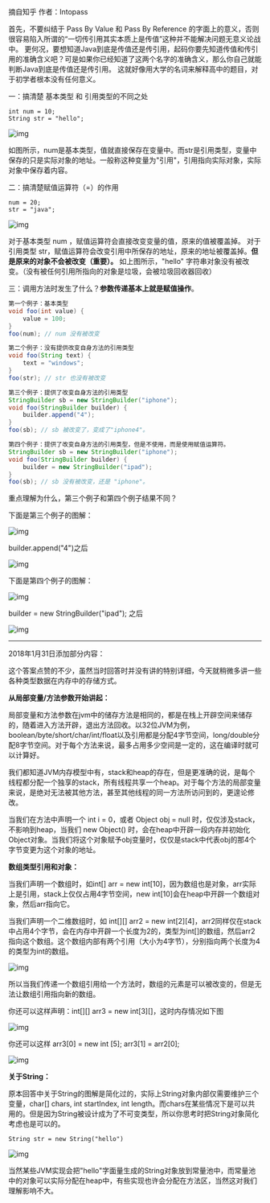 摘自知乎 作者：Intopass





首先，不要纠结于 Pass By Value 和 Pass By Reference 的字面上的意义，否则很容易陷入所谓的“一切传引用其实本质上是传值”这种并不能解决问题无意义论战中。
更何况，要想知道Java到底是传值还是传引用，起码你要先知道传值和传引用的准确含义吧？可是如果你已经知道了这两个名字的准确含义，那么你自己就能判断Java到底是传值还是传引用。
这就好像用大学的名词来解释高中的题目，对于初学者根本没有任何意义。

一：搞清楚 基本类型 和 引用类型的不同之处

```text
int num = 10;
String str = "hello";
```

 ![img](pic/166032bc90958c21604110441ad03f45_720w-1592388914419.jpg) 

如图所示，num是基本类型，值就直接保存在变量中。而str是引用类型，变量中保存的只是实际对象的地址。一般称这种变量为"引用"，引用指向实际对象，实际对象中保存着内容。

二：搞清楚赋值运算符（=）的作用

```text
num = 20;
str = "java";
```

 ![img](pic/287c0efbb179638cf4cf27cbfdf3e746_720w-1592389026362.jpg) 

对于基本类型 num ，赋值运算符会直接改变变量的值，原来的值被覆盖掉。
对于引用类型 str，赋值运算符会改变引用中所保存的地址，原来的地址被覆盖掉。**但是原来的对象不会被改变（重要）。**
如上图所示，"hello" 字符串对象没有被改变。（没有被任何引用所指向的对象是垃圾，会被垃圾回收器回收）

三：调用方法时发生了什么？**参数传递基本上就是赋值操作**。

```java
第一个例子：基本类型
void foo(int value) {
    value = 100;
}
foo(num); // num 没有被改变

第二个例子：没有提供改变自身方法的引用类型
void foo(String text) {
    text = "windows";
}
foo(str); // str 也没有被改变

第三个例子：提供了改变自身方法的引用类型
StringBuilder sb = new StringBuilder("iphone");
void foo(StringBuilder builder) {
    builder.append("4");
}
foo(sb); // sb 被改变了，变成了"iphone4"。

第四个例子：提供了改变自身方法的引用类型，但是不使用，而是使用赋值运算符。
StringBuilder sb = new StringBuilder("iphone");
void foo(StringBuilder builder) {
    builder = new StringBuilder("ipad");
}
foo(sb); // sb 没有被改变，还是 "iphone"。
```



重点理解为什么，第三个例子和第四个例子结果不同？

下面是第三个例子的图解：

 ![img](pic/d8b82e07ea21375ca6b300f9162aa95f_720w-1592389041855.jpg) 

builder.append("4")之后

 ![img](pic/ff2ede9c6c55568d42425561f25a0fd7_720w-1592389049566.jpg) 

下面是第四个例子的图解：

 ![img](pic/d8b82e07ea21375ca6b300f9162aa95f_720w-1592389055385.jpg) 

builder = new StringBuilder("ipad"); 之后

 ![img](pic/46fa5f10cc135a3ca087dae35a5211bd_720w-1592389064189.jpg) 

------

2018年1月31日添加部分内容：

这个答案点赞的不少，虽然当时回答时并没有讲的特别详细，今天就稍微多讲一些各种类型数据在内存中的存储方式。

**从局部变量/方法参数开始讲起：**

局部变量和方法参数在jvm中的储存方法是相同的，都是在栈上开辟空间来储存的，随着进入方法开辟，退出方法回收。以32位JVM为例，boolean/byte/short/char/int/float以及引用都是分配4字节空间，long/double分配8字节空间。对于每个方法来说，最多占用多少空间是一定的，这在编译时就可以计算好。

我们都知道JVM内存模型中有，stack和heap的存在，但是更准确的说，是每个线程都分配一个独享的stack，所有线程共享一个heap。对于每个方法的局部变量来说，是绝对无法被其他方法，甚至其他线程的同一方法所访问到的，更遑论修改。

当我们在方法中声明一个 int i = 0，或者 Object obj = null 时，仅仅涉及stack，不影响到heap，当我们 new Object() 时，会在heap中开辟一段内存并初始化Object对象。当我们将这个对象赋予obj变量时，仅仅是stack中代表obj的那4个字节变更为这个对象的地址。

**数组类型引用和对象：**

当我们声明一个数组时，如int[] arr = new int[10]，因为数组也是对象，arr实际上是引用，stack上仅仅占用4字节空间，new int[10]会在heap中开辟一个数组对象，然后arr指向它。

当我们声明一个二维数组时，如 int[][] arr2 = new int[2][4]，arr2同样仅在stack中占用4个字节，会在内存中开辟一个长度为2的，类型为int[]的数组，然后arr2指向这个数组。这个数组内部有两个引用（大小为4字节），分别指向两个长度为4的类型为int的数组。

 ![img](pic/v2-6590cb935ae8bf3b7241cb309fe041d7_720w-1592389074260.jpg) 

所以当我们传递一个数组引用给一个方法时，数组的元素是可以被改变的，但是无法让数组引用指向新的数组。

你还可以这样声明：int[][] arr3 = new int[3][]，这时内存情况如下图

 ![img](pic/v2-fdc86227021d56a02b559d6485983c71_720w-1592389080505.jpg) 

你还可以这样 arr3[0] = new int [5]; arr3[1] = arr2[0];

 ![img](pic/v2-fdc5e737a95d625a47d66ab61e4a2f55_720w-1592389086273.jpg) 

**关于String：**

原本回答中关于String的图解是简化过的，实际上String对象内部仅需要维护三个变量，char[] chars, int startIndex, int length。而chars在某些情况下是可以共用的。但是因为String被设计成为了不可变类型，所以你思考时把String对象简化考虑也是可以的。

```
String str = new String("hello")
```

 ![img](pic/v2-a143d0a3594d06f54c6853c46c429e08_720w-1592389095628.jpg) 

当然某些JVM实现会把"hello"字面量生成的String对象放到常量池中，而常量池中的对象可以实际分配在heap中，有些实现也许会分配在方法区，当然这对我们理解影响不大。